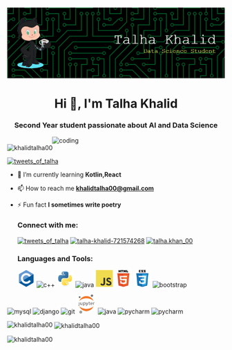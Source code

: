 ![Header](./github-header-image.png) 
    <h1 align="center">Hi 👋, I'm Talha Khalid</h1>
    <h3 align="center">
      Second Year student passionate about AI and Data Science
    </h3>
    <img
      align="right"
      alt="coding"
      width="400"
      src="https://cdn.dribbble.com/users/1162077/screenshots/3848914/programmer.gif"
    />
    <p align="left">
      <img
        src="https://komarev.com/ghpvc/?username=khalidtalha00&label=Profile%20views&color=0e75b6&style=flat"
        alt="khalidtalha00"
      />
    </p>
    <p align="left">
      <a href="https://twitter.com/tweets_of_talha" target="blank"
        ><img
          src="https://img.shields.io/twitter/follow/tweets_of_talha?logo=twitter&style=for-the-badge"
          alt="tweets_of_talha"
      /></a>
    </p>
    
- 🌱 I’m currently learning **Kotlin,React**

- 📫 How to reach me **khalidtalha00@gmail.com**

- ⚡ Fun fact **I sometimes write poetry**

    <h3 align="left">Connect with me:</h3>
    <p align="left">
      <a href="https://twitter.com/tweets_of_talha" target="blank"
        ><img
          align="center"
          src="https://raw.githubusercontent.com/rahuldkjain/github-profile-readme-generator/master/src/images/icons/Social/twitter.svg"
          alt="tweets_of_talha"
          height="30"
          width="40"
      /></a>
      <a href="https://linkedin.com/in/talha-khalid-721574268" target="blank"
        ><img
          align="center"
          src="https://raw.githubusercontent.com/rahuldkjain/github-profile-readme-generator/master/src/images/icons/Social/linked-in-alt.svg"
          alt="talha-khalid-721574268"
          height="30"
          width="40"
      /></a>
      <a href="https://instagram.com/talha.khan_00" target="blank"
        ><img
          align="center"
          src="https://raw.githubusercontent.com/rahuldkjain/github-profile-readme-generator/master/src/images/icons/Social/instagram.svg"
          alt="talha.khan_00"
          height="30"
          width="40"
      /></a>
      <!-- <a href="https://www.hackerrank.com/khalidtalha00" target="blank"><img align="center" src="https://raw.githubusercontent.com/rahuldkjain/github-profile-readme-generator/master/src/images/icons/Social/hackerrank.svg" alt="khalidtalha00" height="30" width="40" /></a> -->
    </p>
    <h3 align="left">Languages and Tools:</h3>
    <p align="left">
      <a
        href="https://www.cprogramming.com/"
        target="_blank"
        rel="noreferrer"
        style="text-decoration: none"
      >
        <img
          src="https://raw.githubusercontent.com/devicons/devicon/master/icons/c/c-original.svg"
          alt="c"
          width="40"
          height="40"
          style="text-decoration: none"
        />
      </a>
      <a
        href="https://devdocs.io/cpp/"
        target="_blank"
        rel="noreferrer"
        style="text-decoration: none"
      >
        <img
          src="https://assets.codeguru.com/uploads/2003/02/C-tutorials.jpg"
          alt="c++"
          width="40"
          height="40"
        />
      </a>
      <a
        href="https://www.python.org"
        target="_blank"
        rel="noreferrer"
        style="text-decoration: none"
      >
        <img
          src="https://raw.githubusercontent.com/devicons/devicon/master/icons/python/python-original.svg"
          alt="python"
          width="40"
          height="40"
        />
      </a>
      <a
        href="https://www.java.com/en/"
        target="_blank"
        rel="noreferrer"
        style="text-decoration: none"
      >
        <img
          src="https://cdn.worldvectorlogo.com/logos/java.svg"
          alt="java"
          width="43"
          height="43"
        />
      </a>
      <a
        href="https://developer.mozilla.org/en-US/docs/Web/JavaScript"
        target="_blank"
        rel="noreferrer"
        style="text-decoration: none"
      >
        <img
          src="https://raw.githubusercontent.com/devicons/devicon/master/icons/javascript/javascript-original.svg"
          alt="javascript"
          width="40"
          height="40"
        />
      </a>
      <a
        href="https://www.w3.org/html/"
        target="_blank"
        rel="noreferrer"
        style="text-decoration: none"
      >
        <img
          src="https://raw.githubusercontent.com/devicons/devicon/master/icons/html5/html5-original-wordmark.svg"
          alt="html5"
          width="40"
          height="40"
        />
      </a>
      <a
        href="https://www.w3schools.com/css/"
        target="_blank"
        rel="noreferrer"
        style="text-decoration: none"
      >
        <img
          src="https://raw.githubusercontent.com/devicons/devicon/master/icons/css3/css3-original-wordmark.svg"
          alt="css3"
          width="40"
          height="40"
        />
      </a>
      <a
        href="https://getbootstrap.com/docs/5.3/getting-started/introduction/"
        target="_blank"
        rel="noreferrer"
        style="text-decoration: none"><img
          src="https://upload.wikimedia.org/wikipedia/commons/thumb/b/b2/Bootstrap_logo.svg/2560px-Bootstrap_logo.svg.png"
          alt="bootstrap"
          width="40"
          height="40">
      </a>
 <a
        href="https://www.mysql.com/  "
        target="_blank"
        rel="noreferrer"
        style="text-decoration: none"
        ><img
          src="https://encrypted-tbn0.gstatic.com/images?q=tbn:ANd9GcRx25AX0zo1Hxz_tPZ2Oi3GpX9-TfcClBSHLg&s"
          alt="mysql"
          width="43"
          height="43"
        />
      </a>
      <a
        href="https://www.djangoproject.com/"
        target="_blank"
        rel="noreferrer"
        style="text-decoration: none"
      >
       <img
          src="https://cdn.worldvectorlogo.com/logos/django.svg"
          alt="django"
          width="40"
          height="40"
        />
      </a>
      <a
        href="https://git-scm.com/"
        target="_blank"
        rel="noreferrer"
        style="text-decoration: none"
      >
        <img
          src="https://www.vectorlogo.zone/logos/git-scm/git-scm-icon.svg"
          alt="git"
          width="40"
          height="40"
        />
      </a>
      <a
        href="https://jupyter.org/"
        target="_blank"
        rel="noreferrer"
        style="text-decoration: none"
        ><img
          src="https://raw.githubusercontent.com/github/explore/a4691f04ff219c1c2aa02fc61fda41aa43f1459a/topics/jupyter-notebook/jupyter-notebook.png"
          alt="java"
          width="45"
          height="45x`x"
        />
      </a>
      <a
        href="https://code.visualstudio.com/"
        target="_blank"
        rel="noreferrer"
        style="text-decoration: none"
        ><img
          src="https://upload.wikimedia.org/wikipedia/commons/thumb/9/9a/Visual_Studio_Code_1.35_icon.svg/2048px-Visual_Studio_Code_1.35_icon.svg.png"
          alt="java"
          width="40"
          height="40"
        />
      </a>
      <a
        href="https://www.jetbrains.com/pycharm/"
        target="_blank"
        rel="noreferrer"
        style="text-decoration: none"
        ><img
          src="https://upload.wikimedia.org/wikipedia/commons/thumb/1/1d/PyCharm_Icon.svg/1024px-PyCharm_Icon.svg.png"
          alt="pycharm"
          width="40"
          height="40"
        />
      </a>
      <a
        href="https://www.jetbrains.com/idea/"
        target="_blank"
        rel="noreferrer"
        style="text-decoration: none"
        ><img
          src="https://upload.wikimedia.org/wikipedia/commons/thumb/9/9c/IntelliJ_IDEA_Icon.svg/800px-IntelliJ_IDEA_Icon.svg.png"
          alt="pycharm"
          width="40"
          height="40"
        />
      </a>
    </p>
    <p>
      <img
        align="left"
        src="https://github-readme-stats.vercel.app/api/top-langs?username=khalidtalha00&show_icons=true&locale=en&layout=compact"
        alt="khalidtalha00"
      />
    </p>
    <p>
      &nbsp;<img
        align="center"
        src="https://github-readme-stats.vercel.app/api?username=khalidtalha00&show_icons=true&locale=en"
        alt="khalidtalha00"
      />
    </p>
    <p>
      <img
        align="center"
        src="https://github-readme-streak-stats.herokuapp.com/?user=khalidtalha00&"
        alt="khalidtalha00"
      />
    </p>
